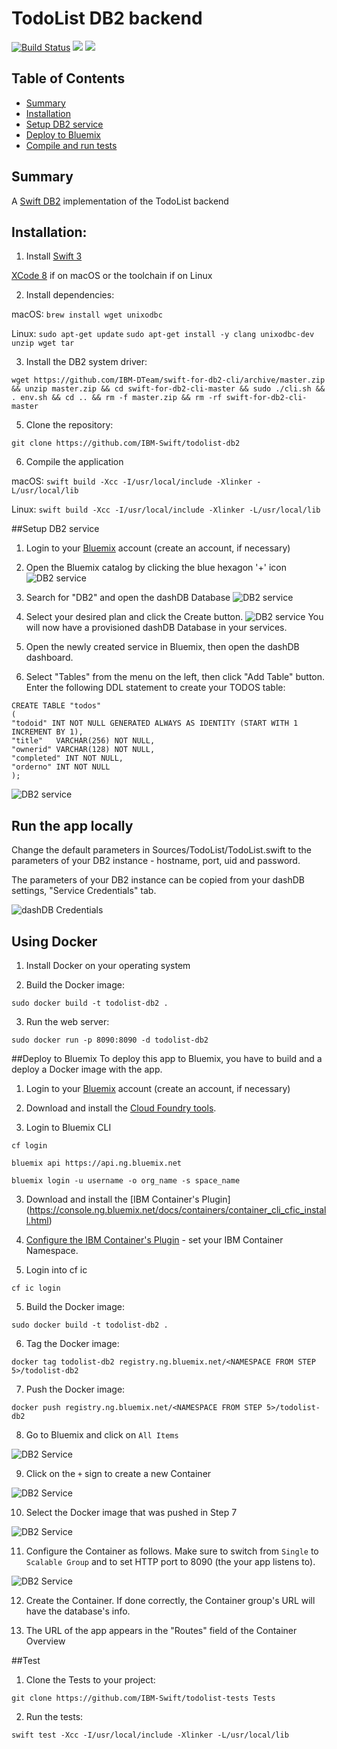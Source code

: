 # TodoList DB2 backend

[![Build Status](https://travis-ci.org/IBM-Swift/TodoList-DB2.svg?branch=master)](https://travis-ci.org/IBM-Swift/TodoList-DB2)
![](https://img.shields.io/badge/Swift-3.0%20RELEASE-orange.svg?style=flat)
![](https://img.shields.io/badge/platform-Linux,%20macOS-blue.svg?style=flat)

## Table of Contents
* [Summary](#summary)
* [Installation](#installation)
* [Setup DB2 service](#setup-db2-service)
* [Deploy to Bluemix](#deploy-to-bluemix)
* [Compile and run tests](#compile-and-run-tests)

## Summary
A [Swift DB2](https://github.com/IBM-DTeam/swift-for-db2) implementation of the TodoList backend

## Installation:

1. Install [Swift 3](http://www.swift.org)

  [XCode 8](http://www.developer.apple.com/xcode) if on macOS or the toolchain if on Linux

2. Install dependencies:

  macOS: 
  `brew install wget unixodbc`
  
  Linux: 
  `sudo apt-get update`
  `sudo apt-get install -y clang unixodbc-dev unzip wget tar`
  
3. Install the DB2 system driver:

  `wget https://github.com/IBM-DTeam/swift-for-db2-cli/archive/master.zip && unzip master.zip && cd swift-for-db2-cli-master && sudo ./cli.sh && . env.sh && cd .. && rm -f master.zip && rm -rf swift-for-db2-cli-master`
  
5. Clone the repository:
 
  `git clone https://github.com/IBM-Swift/todolist-db2`

6. Compile the application

  macOS: 
  `swift build -Xcc -I/usr/local/include -Xlinker -L/usr/local/lib`
  
  Linux: 
  `swift build -Xcc -I/usr/local/include -Xlinker -L/usr/local/lib`
  
  
##Setup DB2 service
1. Login to your [Bluemix](https://new-console.ng.bluemix.net/?direct=classic) account (create an account, if necessary)  

2. Open the Bluemix catalog by clicking the blue hexagon '+' icon
  ![DB2 service](Images/bluemix-console.png)

3. Search for "DB2" and open the dashDB Database
  ![DB2 service](Images/search-db2.png)

4. Select your desired plan and click the Create button. 
  ![DB2 service](Images/dashdb-plan.png)
  You will now have a provisioned dashDB Database in your services.

5. Open the newly created service in Bluemix, then open the dashDB dashboard. 

6. Select "Tables" from the menu on the left, then click "Add Table" button. Enter the following DDL statement to create your TODOS table:

  ```
 CREATE TABLE "todos"
 (
  "todoid" INT NOT NULL GENERATED ALWAYS AS IDENTITY (START WITH 1 INCREMENT BY 1),
  "title"	VARCHAR(256) NOT NULL,
  "ownerid" VARCHAR(128) NOT NULL,
  "completed" INT NOT NULL,
  "orderno" INT NOT NULL
 );
  ```

  ![DB2 service](Images/create-table.png)

## Run the app locally
Change the default parameters in Sources/TodoList/TodoList.swift to the parameters of your DB2 instance - hostname, port, uid and password.

The parameters of your DB2 instance can be copied from your dashDB settings, "Service Credentials" tab.
 
  ![dashDB Credentials](Images/dashDBCredentials.png)
  
## Using Docker

1. Install Docker on your operating system

2. Build the Docker image:

  `sudo docker build -t todolist-db2 . `

3. Run the web server:

  `sudo docker run -p 8090:8090 -d todolist-db2`
  
##Deploy to Bluemix
To deploy this app to Bluemix, you have to build and a deploy a Docker image with the app.

1. Login to your [Bluemix](https://new-console.ng.bluemix.net/?direct=classic) account (create an account, if necessary) 

2. Download and install the [Cloud Foundry tools](https://new-console.ng.bluemix.net/docs/starters/install_cli.html).

3. Login to Bluemix CLI

  `cf login`
  
  `bluemix api https://api.ng.bluemix.net`
  
  `bluemix login -u username -o org_name -s space_name`
  
3. Download and install the [IBM Container's Plugin] (https://console.ng.bluemix.net/docs/containers/container_cli_cfic_install.html)

4. [Configure the IBM Container's Plugin](https://console.ng.bluemix.net/docs/containers/container_cli_login.html) - set your IBM Container Namespace.
  
5. Login into cf ic
  
  `cf ic login`
  
5. Build the Docker image:

  `sudo docker build -t todolist-db2 . `
  
6. Tag the Docker image:

  `docker tag todolist-db2 registry.ng.bluemix.net/<NAMESPACE FROM STEP 5>/todolist-db2`

7. Push the Docker image: 
  
  `docker push registry.ng.bluemix.net/<NAMESPACE FROM STEP 5>/todolist-db2`

8. Go to Bluemix and click on `All Items`
 
  ![DB2 Service](Images/ConsoleHome.png)

9. Click on the `+` sign to create a new Container
  
  ![DB2 Service](Images/ContainerHome.png)

10. Select the Docker image that was pushed in Step 7 

  ![DB2 Service](Images/ContainerImages.png)

11. Configure the Container as follows. Make sure to switch from `Single` to `Scalable Group` and to set HTTP port to 8090 (the your app listens to).

  ![DB2 Service](Images/ContainerSettings.png)

12. Create the Container. If done correctly, the Container group's URL will have the database's info.

13. The URL of the app appears in the "Routes" field of the Container Overview

##Test

1. Clone the Tests to your project:

  `git clone https://github.com/IBM-Swift/todolist-tests Tests`

2. Run the tests:

  `swift test -Xcc -I/usr/local/include -Xlinker -L/usr/local/lib`



